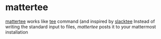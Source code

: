 # mattertee #

[mattertee](https://github.com/42wim/matterstuff/tree/master/mattertee) works like [tee](http://en.wikipedia.org/wiki/Tee_(command)) command (and inspired by [slacktee](https://github.com/course-hero/slacktee)
Instead of writing the standard input to files, *mattertee* posts it to your mattermost installation
